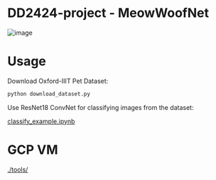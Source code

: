 # DD2424-project - MeowWoofNet

![image](https://github.com/user-attachments/assets/e0c0d99f-fe50-42b1-9ff7-d2361992d9c3)

# Usage

Download Oxford-IIIT Pet Dataset:
```bash
python download_dataset.py
```

Use ResNet18 ConvNet for classifying images from the dataset:

[classify_example.ipynb](./classify_example.ipynb)

# GCP VM
[./tools/](./tools/)
